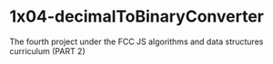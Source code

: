 # 1x04-decimalToBinaryConverter
The fourth project under the FCC JS algorithms and data structures curriculum (PART 2)
